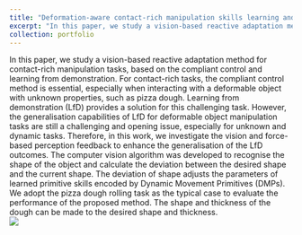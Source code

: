 ```yaml
---
title: "Deformation-aware contact-rich manipulation skills learning and compliant control"
excerpt: "In this paper, we study a vision-based reactive adaptation method for contact-rich manipulation tasks, based on the compliant control and learning from demonstration. <br/><img src='/images/Dough_rolling_success-ezgif.com-video-to-gif-converter.gif'>"
collection: portfolio
---
```


In this paper, we study a vision-based reactive adaptation method for contact-rich manipulation tasks, based on the compliant control and learning from demonstration. For contact-rich tasks, the compliant control method is essential, especially when interacting with a deformable object with unknown properties, such as pizza dough. Learning from demonstration (LfD) provides a solution for this challenging  task. However, the generalisation capabilities of LfD for deformable object manipulation tasks are still a challenging and opening issue, especially for unknown and dynamic tasks. Therefore, in this work, we investigate the vision and force-based perception feedback to enhance the generalisation of the LfD outcomes. The computer vision algorithm was developed to recognise the shape of the object and calculate the deviation between the desired shape and the current shape. The deviation of shape adjusts the parameters of learned primitive skills encoded by Dynamic Movement Primitives (DMPs). We adopt the pizza dough rolling task as the typical case to evaluate the performance of the proposed method. The  shape and thickness of the dough can be made to the desired shape and thickness. <br/><img src='/images/Dough_rolling_success-ezgif.com-video-to-gif-converter.gif'>
